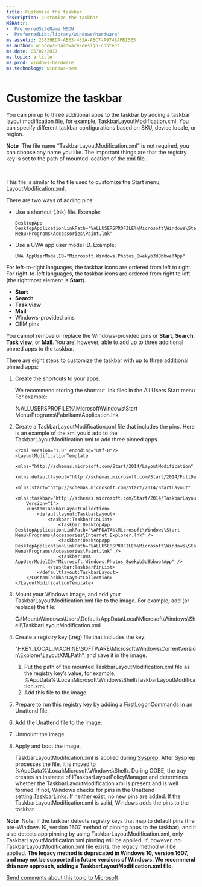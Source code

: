 ```yaml
---
title: Customize the taskbar
description: Customize the taskbar
MSHAttr:
- 'PreferredSiteName:MSDN'
- 'PreferredLib:/library/windows/hardware'
ms.assetid: 23839EDA-AB63-432A-AEC7-A9741AFB15E5
ms.author: windows-hardware-design-content
ms.date: 05/02/2017
ms.topic: article
ms.prod: windows-hardware
ms.technology: windows-oem
---
```


# Customize the taskbar


You can pin up to three additional apps to the taskbar by adding a taskbar layout modification file, for example, TaskbarLayoutModification.xml. You can specify different taskbar configurations based on SKU, device locale, or region.

**Note**  The file name “TaskbarLayoutModification.xml” is not required, you can choose any name you like. The important things are that the registry key is set to the path of mounted location of the xml file.

 

This file is similar to the file used to customize the Start menu, LayoutModification.xml.

There are two ways of adding pins:

-   Use a shortcut (.lnk) file. Example:
    ```
    DesktopApp 
    DesktopApplicationLinkPath="%ALLUSERSPROFILE%\Microsoft\Windows\Start Menu\Programs\Accessories\Paint.lnk"
    ```

-   Use a UWA app user model ID. Example:
    ```
    UWA AppUserModelID="Microsoft.Windows.Photos_8wekyb3d8bbwe!App"
    ```
For left-to-right languages, the taskbar icons are ordered from left to right. For right-to-left languages, the taskbar icons are ordered from right to left (the rightmost element is **Start**).

-   **Start**
-   **Search**
-   **Task view**
-   **Mail**
-   Windows-provided pins
-   OEM pins

You cannot remove or replace the Windows-provided pins or **Start**, **Search**, **Task view**, or **Mail**. You are, however, able to add up to three additional pinned apps to the taskbar.

There are eight steps to customize the taskbar with up to three additional pinned apps:

1.  Create the shortcuts to your apps.

    We recommend storing the shortcut .lnk files in the All Users Start menu For example:

    %ALLUSERSPROFILE%\\Microsoft\\Windows\\Start Menu\\Programs\\Fabrikam\\Application.lnk

2.  Create a TaskbarLayoutModification.xml file that includes the pins. Here is an example of the xml you’d add to the TaskbarLayoutModification.xml to add three pinned apps.

    ```
    <?xml version="1.0" encoding="utf-8"?>
    <LayoutModificationTemplate
        xmlns="http://schemas.microsoft.com/Start/2014/LayoutModification"
        xmlns:defaultlayout="http://schemas.microsoft.com/Start/2014/FullDefaultLayout"
        xmlns:start="http://schemas.microsoft.com/Start/2014/StartLayout"
        xmlns:taskbar="http://schemas.microsoft.com/Start/2014/TaskbarLayout"
        Version="1">
        <CustomTaskbarLayoutCollection>
            <defaultlayout:TaskbarLayout>
                <taskbar:TaskbarPinList>
                    <taskbar:DesktopApp DesktopApplicationLinkPath="%APPDATA%\Microsoft\Windows\Start Menu\Programs\Accessories\Internet Explorer.lnk" />
                    <taskbar:DesktopApp DesktopApplicationLinkPath="%ALLUSERSPROFILE%\Microsoft\Windows\Start Menu\Programs\Accessories\Paint.lnk" />
                    <taskbar:UWA AppUserModelID="Microsoft.Windows.Photos_8wekyb3d8bbwe!App" />
                </taskbar:TaskbarPinList>
            </defaultlayout:TaskbarLayout>
        </CustomTaskbarLayoutCollection>
    </LayoutModificationTemplate>
    ```

3.  Mount your Windows image, and add your TaskbarLayoutModification.xml file to the image. For example, add (or replace) the file:

    C:\\Mount\\Windows\\Users\\Default\\AppData\\Local\\Microsoft\\Windows\\Shell\\TaskbarLayoutModification.xml

4.  Create a registry key (.reg) file that includes the key:

    “HKEY\_LOCAL\_MACHINE\\SOFTWARE\\Microsoft\\Windows\\CurrentVersion\\Explorer\\LayoutXMLPath”, and save it in the image.

    1.  Put the path of the mounted TaskbarLayoutModification.xml file as the registry key’s value, for example, %AppData%\\Local\\Microsoft\\Windows\\Shell\\TaskbarLayoutModification.xml.
    2.  Add this file to the image.

5.  Prepare to run this registry key by adding a [FirstLogonCommands](unattend/microsoft-windows-shell-setup-firstlogoncommands.md) in an Unattend file.
6.  Add the Unattend file to the image.
7.  Unmount the image.
8.  Apply and boot the image.

    TaskbarLayoutModification.xml is applied during [Sysprep](../../manufacture/desktop/sysprep-process-overview.md). After Sysprep processes the file, it is moved to %AppData%\\Local\\Microsoft\\Windows\\Shell\\. During OOBE, the tray creates an instance of ITaskbarLayoutPolicyManager and determines whether the TaskbarLayoutModification.xml is present and is well formed. If not, Windows checks for pins in the Unattend setting:[TaskbarLinks](unattend/microsoft-windows-shell-setup-taskbarlinks.md). If neither exist, no new pins are added. If the TaskbarLayoutModification.xml is valid, Windows adds the pins to the taskbar.

**Note**  Note: If the taskbar detects registry keys that map to default pins (the pre-Windows 10, version 1607 method of pinning apps to the taskbar), and it also detects app pinning by using TaskbarLayoutModification.xml, only TaskbarLayoutModification.xml pinning will be applied. If, however, no TaskbarLayoutModification.xml file exists, the legacy method will be applied. **The legacy method is deprecated in Windows 10, version 1607, and may not be supported in future versions of Windows. We recommend this new approach, adding a TaskbarLayoutModification.xml file.**

[Send comments about this topic to Microsoft](mailto:wsddocfb@microsoft.com?subject=Documentation%20feedback%20%5Bp_customize_desktop\p_customize_desktop%5D:%20Customize%20the%20taskbar%20%20RELEASE:%20%2810/19/2016%29&body=%0A%0APRIVACY%20STATEMENT%0A%0AWe%20use%20your%20feedback%20to%20improve%20the%20documentation.%20We%20don't%20use%20your%20email%20address%20for%20any%20other%20purpose,%20and%20we'll%20remove%20your%20email%20address%20from%20our%20system%20after%20the%20issue%20that%20you're%20reporting%20is%20fixed.%20While%20we're%20working%20to%20fix%20this%20issue,%20we%20might%20send%20you%20an%20email%20message%20to%20ask%20for%20more%20info.%20Later,%20we%20might%20also%20send%20you%20an%20email%20message%20to%20let%20you%20know%20that%20we've%20addressed%20your%20feedback.%0A%0AFor%20more%20info%20about%20Microsoft's%20privacy%20policy,%20see%20http://privacy.microsoft.com/default.aspx. "Send comments about this topic to Microsoft")




